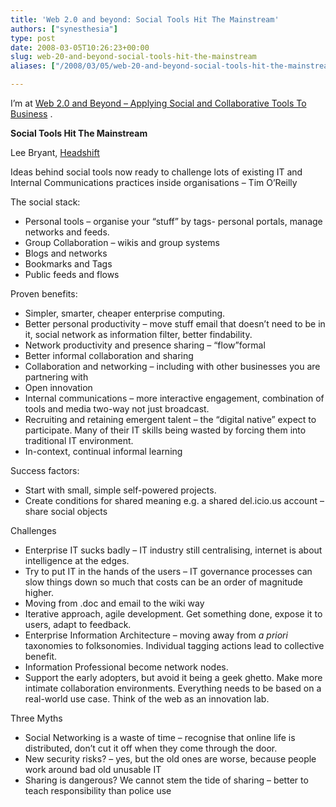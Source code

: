 ```yaml
---
title: 'Web 2.0 and beyond: Social Tools Hit The Mainstream'
authors: ["synesthesia"]
type: post
date: 2008-03-05T10:26:23+00:00
slug: web-20-and-beyond-social-tools-hit-the-mainstream 
aliases: ["/2008/03/05/web-20-and-beyond-social-tools-hit-the-mainstream"]

---
```

I’m at [Web 2.0 and Beyond &#8211; Applying Social and Collaborative Tools To Business][1] .

**Social Tools Hit The Mainstream**

Lee Bryant, [Headshift][2]

Ideas behind social tools now ready to challenge lots of existing IT and Internal Communications practices inside organisations &#8211; Tim O&#8217;Reilly

The social stack:

  * Personal tools &#8211; organise your &#8220;stuff&#8221; by tags- personal portals, manage networks and feeds.
  * Group Collaboration &#8211; wikis and group systems
  * Blogs and networks
  * Bookmarks and Tags
  * Public feeds and flows

Proven benefits:

  * Simpler, smarter, cheaper enterprise computing.
  * Better personal productivity &#8211; move stuff email that doesn&#8217;t need to be in it, social network as information filter, better findability.
  * Network productivity and presence sharing &#8211; &#8220;flow&#8221;formal
  * Better informal collaboration and sharing
  * Collaboration and networking &#8211; including with other businesses you are partnering with
  * Open innovation
  * Internal communications &#8211; more interactive engagement, combination of tools and media two-way not just broadcast.
  * Recruiting and retaining emergent talent &#8211; the &#8220;digital native&#8221; expect to participate. Many of their IT skills being wasted by forcing them into traditional IT environment.
  * In-context, continual informal learning

Success factors:

  * Start with small, simple self-powered projects.
  * Create conditions for shared meaning e.g. a shared del.icio.us account &#8211; share social objects

Challenges

  * Enterprise IT sucks badly &#8211; IT industry still centralising, internet is about intelligence at the edges.
  * Try to put IT in the hands of the users &#8211; IT governance processes can slow things down so much that costs can be an order of magnitude higher.
  * Moving from .doc and email to the wiki way
  * Iterative approach, agile development. Get something done, expose it to users, adapt to feedback.
  * Enterprise Information Architecture &#8211; moving away from _a priori_ taxonomies to folksonomies. Individual tagging actions lead to collective benefit.
  * Information Professional become network nodes.
  * Support the early adopters, but avoid it being a geek ghetto. Make more intimate collaboration environments. Everything needs to be based on a real-world use case. Think of the web as an innovation lab.

Three Myths

  * Social Networking is a waste of time &#8211; recognise that online life is distributed, don&#8217;t cut it off when they come through the door.
  * New security risks? &#8211; yes, but the old ones are worse, because people work around bad old unusable IT
  * Sharing is dangerous? We cannot stem the tide of sharing &#8211; better to teach responsibility than police use

 [1]: https://www.focusbiz.co.uk/conferences/web2.0/
 [2]: https://www.headshift.com/